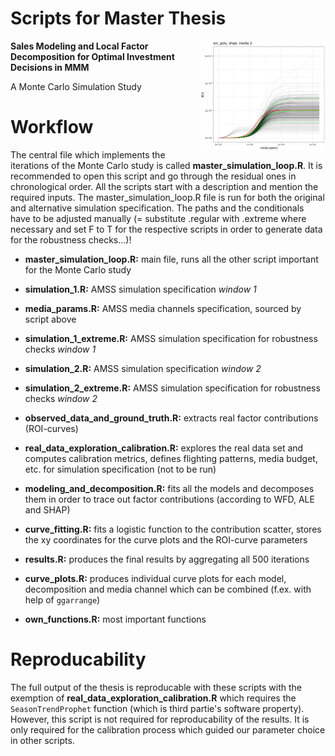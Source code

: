 # Scripts for Master Thesis
<img src="Figures/emblem.png" width=200 align="right">

**Sales Modeling and Local Factor Decomposition for Optimal Investment Decisions in MMM**

A Monte Carlo Simulation Study


# Workflow
The central file which implements the iterations of the Monte Carlo study is called **master_simulation_loop.R**. It is recommended to open this script and go through the residual ones in chronological order. All the scripts start with a description and mention the required inputs. The master_simulation_loop.R file is run for both the original and alternative simulation specification. The paths and the conditionals have to be adjusted manually (= substitute .regular with .extreme where necessary and set F to T for the respective scripts in order to generate data for the robustness checks...)!

- **master_simulation_loop.R:** 
main file, runs all the other script important for the Monte Carlo study

- **simulation_1.R:** 
AMSS simulation specification *window 1*

- **media_params.R:** 
AMSS media channels specification, sourced by script above

- **simulation_1_extreme.R:** 
AMSS simulation specification for robustness checks *window 1*

- **simulation_2.R:** 
AMSS simulation specification *window 2*

- **simulation_2_extreme.R:** 
AMSS simulation specification for robustness checks *window 2*

- **observed_data_and_ground_truth.R:** 
extracts real factor contributions (ROI-curves)

- **real_data_exploration_calibration.R:** 
explores the real data set and computes calibration metrics, defines flighting patterns, media budget, etc. for simulation specification (not to be run)

- **modeling_and_decomposition.R:** 
fits all the models and decomposes them in order to trace out factor contributions (according to WFD, ALE and SHAP)

- **curve_fitting.R:** 
fits a logistic function to the contribution scatter, stores the xy coordinates for the curve plots and the ROI-curve parameters

- **results.R:** 
produces the final results by aggregating all 500 iterations

- **curve_plots.R:** 
produces individual curve plots for each model, decomposition and media channel which can be combined (f.ex. with help of `ggarrange`)

- **own_functions.R:** 
most important functions


# Reproducability
The full output of the thesis is reproducable with these scripts with the exemption of **real_data_exploration_calibration.R** which requires the `SeasonTrendProphet` function (which is third partie's software property). However, this script is not required for reproducability of the results. It is only required for the calibration process which guided our parameter choice in other scripts.
